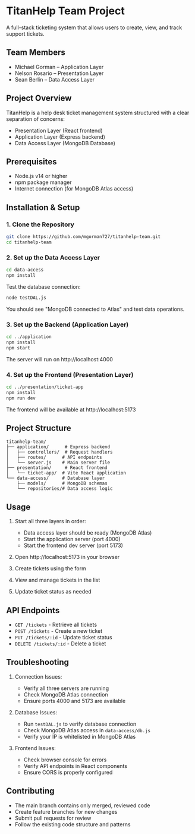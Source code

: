 # TitanHelp Team Project

A full-stack ticketing system that allows users to create, view, and track support tickets.

## Team Members
- Michael Gorman – Application Layer
- Nelson Rosario – Presentation Layer
- Sean Berlin – Data Access Layer

## Project Overview

TitanHelp is a help desk ticket management system structured with a clear separation of concerns:
- Presentation Layer (React frontend)
- Application Layer (Express backend)
- Data Access Layer (MongoDB Database)

## Prerequisites

- Node.js v14 or higher
- npm package manager
- Internet connection (for MongoDB Atlas access)

## Installation & Setup

### 1. Clone the Repository
```bash
git clone https://github.com/mgorman727/titanhelp-team.git
cd titanhelp-team
```

### 2. Set up the Data Access Layer
```bash
cd data-access
npm install
```

Test the database connection:
```bash
node testDAL.js
```
You should see "MongoDB connected to Atlas" and test data operations.

### 3. Set up the Backend (Application Layer)
```bash
cd ../application
npm install
npm start
```
The server will run on http://localhost:4000

### 4. Set up the Frontend (Presentation Layer)
```bash
cd ../presentation/ticket-app
npm install
npm run dev
```
The frontend will be available at http://localhost:5173

## Project Structure

```
titanhelp-team/
├── application/      # Express backend
│   ├── controllers/  # Request handlers
│   ├── routes/      # API endpoints
│   └── server.js    # Main server file
├── presentation/     # React frontend
│   └── ticket-app/  # Vite React application
└── data-access/     # Database layer
    ├── models/      # MongoDB schemas
    └── repositories/# Data access logic
```

## Usage

1. Start all three layers in order:
   - Data access layer should be ready (MongoDB Atlas)
   - Start the application server (port 4000)
   - Start the frontend dev server (port 5173)

2. Open http://localhost:5173 in your browser
3. Create tickets using the form
4. View and manage tickets in the list
5. Update ticket status as needed

## API Endpoints

- `GET /tickets` - Retrieve all tickets
- `POST /tickets` - Create a new ticket
- `PUT /tickets/:id` - Update ticket status
- `DELETE /tickets/:id` - Delete a ticket

## Troubleshooting

1. Connection Issues:
   - Verify all three servers are running
   - Check MongoDB Atlas connection
   - Ensure ports 4000 and 5173 are available

2. Database Issues:
   - Run `testDAL.js` to verify database connection
   - Check MongoDB Atlas access in `data-access/db.js`
   - Verify your IP is whitelisted in MongoDB Atlas

3. Frontend Issues:
   - Check browser console for errors
   - Verify API endpoints in React components
   - Ensure CORS is properly configured

## Contributing

- The main branch contains only merged, reviewed code
- Create feature branches for new changes
- Submit pull requests for review
- Follow the existing code structure and patterns
